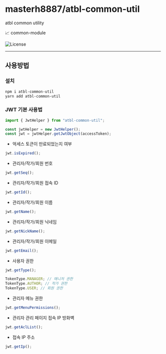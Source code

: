 # masterh8887/atbl-common-util
atbl common utility


:chart_with_upwards_trend: common-module

![License](https://img.shields.io/badge/license-UNLICENSED-orange.svg?style=flat)

---

## 사용방법

### 설치

```bash
npm i atbl-common-util
yarn add atbl-common-util
```

### JWT 기본 사용법

```typescript
import { JwtHelper } from "atbl-common-util";

const jwtHelper = new JwtHelper();
const jwt = jwtHelper.getJwtObject(accessToken);
```

- 억세스 토큰이 만료되었는지 여부

```typescript
jwt.isExpired();
```

- 관리자/작가/회원 번호

```typescript
jwt.getSeq();
```

- 관리자/작가/회원 접속 ID

```typescript
jwt.getId();
```



- 관리자/작가/회원 이름

```typescript
jwt.getName();
```

- 관리자/작가/회원 닉네임

```typescript
jwt.getNickName();
```

- 관리자/작가/회원 이메일

```typescript
jwt.getEmail();
```

- 사용자 권한

```typescript
jwt.getType();

TokenType.MANAGER; // 매니저 권한
TokenType.AUTHOR; // 작가 권한
TokenType.USER; // 회원 권한
```

- 관리자 메뉴 권한

```typescript
jwt.getMenuPermissions();
```

- 관리자 관리 페이지 접속 IP 방화벽

```typescript
jwt.getAclList();
```


- 접속 IP 주소

```typescript
jwt.getIp();
```
